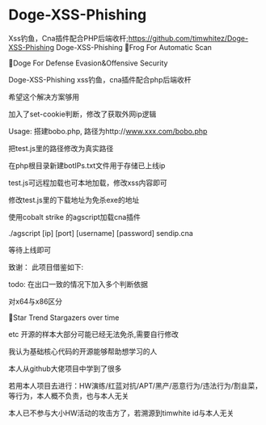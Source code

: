 # Doge-XSS-Phishing
Xss钓鱼，Cna插件配合PHP后端收杆;https://github.com/timwhitez/Doge-XSS-Phishing
Doge-XSS-Phishing
🐸Frog For Automatic Scan

🐶Doge For Defense Evasion&Offensive Security

Doge-XSS-Phishing
xss钓鱼，cna插件配合php后端收杆

希望这个解决方案够用

加入了set-cookie判断，修改了获取外网ip逻辑

Usage:
搭建bobo.php, 路径为http://www.xxx.com/bobo.php

把test.js里的路径修改为真实路径

在php根目录新建botIPs.txt文件用于存储已上线ip

test.js可远程加载也可本地加载，修改xss内容即可

修改test.js里的下载地址为免杀exe的地址

使用cobalt strike 的agscript加载cna插件

./agscript [ip] [port] [username] [password] sendip.cna

等待上线即可

致谢：
此项目借鉴如下:

[鸭王师傅]: https://github.com/TheKingOfDuck/XSS-Fishing2-CS

[xq17师傅]: https://xz.aliyun.com/t/7958

todo:
在出口一致的情况下加入多个判断依据

对x64与x86区分

🚀Star Trend
Stargazers over time

etc
开源的样本大部分可能已经无法免杀,需要自行修改

我认为基础核心代码的开源能够帮助想学习的人

本人从github大佬项目中学到了很多

若用本人项目去进行：HW演练/红蓝对抗/APT/黑产/恶意行为/违法行为/割韭菜，等行为，本人概不负责，也与本人无关

本人已不参与大小HW活动的攻击方了，若溯源到timwhite id与本人无关
